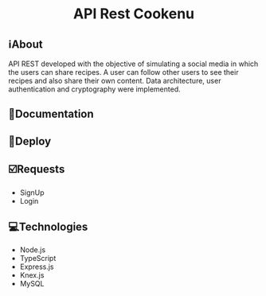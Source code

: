 <h1 align="center">API Rest Cookenu</h1>

##  ℹ️About
API REST developed with the objective of simulating a social media in which the users can share recipes. A user can follow other users to see their recipes and also share their own content. Data architecture, user authentication and cryptography were implemented.

## 🔗Documentation

## 🔗Deploy

## ☑️Requests
- SignUp
- Login

## 💻Technologies
- Node.js
- TypeScript
- Express.js
- Knex.js
- MySQL